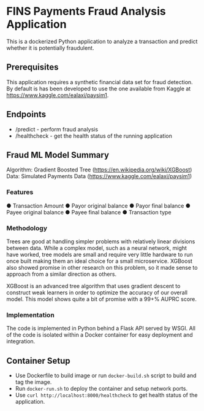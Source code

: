 # FINS Payments Fraud Analysis Application

This is a dockerized Python application to analyze a transaction and predict 
whether it is potentially fraudulent.

## Prerequisites

This application requires a synthetic financial data set for fraud detection.
By default is has been developed to use the one available from Kaggle at
https://www.kaggle.com/ealaxi/paysim1.

## Endpoints

- /predict - perform fraud analysis
- /healthcheck - get the health status of the running application

## Fraud ML Model Summary

Algorithm: Gradient Boosted Tree (https://en.wikipedia.org/wiki/XGBoost)
Data: Simulated Payments Data (https://www.kaggle.com/ealaxi/paysim1)

### Features

●	Transaction Amount
●	Payor original balance
●	Payor final balance
●	Payee original balance
●	Payee final balance
●	Transaction type

### Methodology

Trees are good at handling simpler problems with relatively linear divisions 
between data. While a complex model, such as a neural network, might have 
worked, tree models are small and require very little hardware to run once 
built making them an ideal choice for a small microservice. XGBoost also 
showed promise in other research on this problem, so it made sense to 
approach from a similar direction as others. 

XGBoost is an advanced tree algorithm that uses gradient descent to construct 
weak learners in order to optimize the accuracy of our overall model. This
 model shows quite a bit of promise with a 99+% AUPRC score.

### Implementation

The code is implemented in Python behind a Flask API served by WSGI. All of 
the code is isolated within a Docker container for easy deployment and 
integration.

## Container Setup

- Use Dockerfile to build image or run `docker-build.sh` script to build and tag the image.
- Run `docker-run.sh` to deploy the container and setup network ports.
- Use `curl http://localhost:8000/healthcheck` to get health status of the application.
